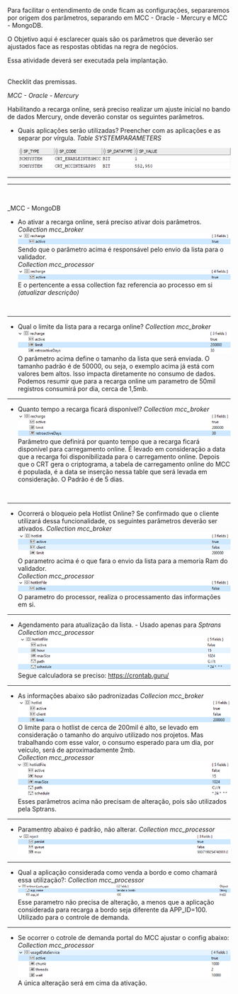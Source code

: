Para facilitar o entendimento de onde ficam as configurações, separaremos por origem dos parâmetros, separando em MCC - Oracle - Mercury e MCC - MongoDB.

O Objetivo aqui é esclarecer quais são os parâmetros que deverão ser ajustados face as respostas obtidas na regra de negócios.

Essa atividade deverá ser executada pela implantação.

<br>
Checklit das premissas.

_MCC - Oracle - Mercury_

Habilitando a recarga online, será preciso realizar um ajuste inicial no bando de dados Mercury, onde deverão constar os seguintes parâmetros.
- Quais aplicações serão utilizadas? Preencher com as aplicações e as separar por vírgula.
_Table SYSTEMPARAMETERS_
 
  ![image.png](/.attachments/image-a932af1e-69a4-4e2e-9d4d-88bb9009301c.png)


---
---
<br>

_MCC - MongoDB

- Ao ativar a recarga online, será preciso ativar dois parâmetros.
  _Collection mcc_broker_
![image.png](/.attachments/image-0297b5a2-e15a-4436-9d62-d8cb1bee8e1d.png)
Sendo que o parâmetro acima é responsável pelo envio da lista para o validador.<BR>
  _Collection mcc_processor_
![image.png](/.attachments/image-6775be80-29e4-48a3-8d8e-d3d63b997242.png)
E o pertencente a essa collection faz referencia ao processo em si _(atualizar descrição)_
<br>

---
- Qual o limite da lista para a recarga online?
_Collection mcc_broker_
![image.png](/.attachments/image-0d272df1-e2fa-4d39-ac8a-ad5f91eed4f5.png)
O parâmetro acima define o tamanho da lista que será enviada. O tamanho padrão é de 50000, ou seja, o exemplo acima já está com valores bem altos. Isso impacta diretamente no consumo de dados. Podemos resumir que para a recarga online um parametro de 50mil registros consumirá por dia, cerca de 1,5mb.

---
- Quanto tempo a recarga ficará disponível?
_Collection mcc_broker_
![image.png](/.attachments/image-67bffef2-5cf9-4ecb-aa7c-43b0d660bc3e.png)
Parâmetro que definirá por quanto tempo que a recarga ficará disponível para carregamento online. É levado em consideração a data que a recarga foi disponibilizada para o carregamento online. Depois que o CRT gera o criptograma, a tabela de carregamento online do MCC é populada, é a data se inserção nessa table que será levada em consideração. 
O Padrão é de 5 dias.
<br>


---
- Ocorrerá o bloqueio pela Hotlist Online? Se confirmado que o cliente utilizará dessa funcionalidade, os seguintes parâmetros deverão ser ativados.
_Collection mcc_broker_
![image.png](/.attachments/image-e27a0bbe-20dd-4794-9417-dde75510d920.png)
O parametro acima é o que fara o envio da lista para a memoria Ram do validador.<br>
_Collection mcc_processor_
![image.png](/.attachments/image-b7962e5b-0b32-4cc9-bb08-c3418c202fbe.png)
O parametro do processor, realiza o processamento das informações em si.

---

- Agendamento para atualização da lista. - Usado apenas para _Sptrans_
_Collection mcc_processor_
![image.png](/.attachments/image-c6e63e22-02c2-4035-adec-a7b5ed0cb3ab.png)
 Segue calculadora se preciso: https://crontab.guru/

---

- As informações abaixo são padronizadas
_Collecion mcc_broker_
![image.png](/.attachments/image-95142e8b-53fd-4347-88fe-efcb6c16ccc2.png)
O limite para o hotlist de cerca de 200mil é alto, se levado em consideração o tamanho do arquivo utilizado nos projetos. Mas trabalhando com esse valor, o consumo esperado para um dia, por veículo, será de aproximadamente 2mb.<br>
_Collection mcc_processor_
![image.png](/.attachments/image-f095ec2f-768f-4367-91f3-3d382b9aa7ca.png)
Esses parâmetros acima não precisam de alteração, pois são utilizados pela Sptrans. 

---


- Paramentro abaixo é padrão, não alterar.
_Collection mcc_processor_
![image.png](/.attachments/image-96bcd1e2-a795-450c-9595-2bf4b0aecf53.png)

---

- Qual a aplicação considerada como venda a bordo e como chamará essa utilização?:
_Collection mcc_processor_
![image.png](/.attachments/image-7567c400-8f06-49cf-b692-3c466a883882.png)
Esse parametro não precisa de alteração, a menos que a aplicação considerada para recarga a bordo seja diferente da APP_ID=100. Utilizado para o controle de demanda.

----

- Se ocorrer o cotrole de demanda portal do MCC ajustar o config abaixo:
_Collection mcc_processor_
![image.png](/.attachments/image-4171b8c5-4b5e-4b0d-87ba-df6f50aa8576.png)
A única alteração será em cima da ativação.

